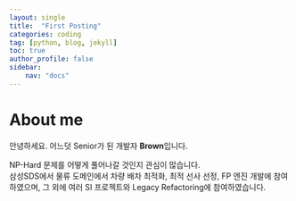 ```yaml
---
layout: single
title:  "First Posting"
categories: coding
tag: [python, blog, jekyll]
toc: true
author_profile: false
sidebar:
    nav: "docs"
---
```


# About me
안녕하세요. 어느덧 Senior가 된 개발자 **Brown**입니다. 

NP-Hard 문제를 어떻게 풀어나갈 것인지 관심이 많습니다.  
삼성SDS에서 물류 도메인에서 차량 배차 최적화, 최적 선사 선정, FP 엔진 개발에 참여하였으며, 그 외에 여러 SI 프로젝트와 Legacy Refactoring에 참여하였습니다.
